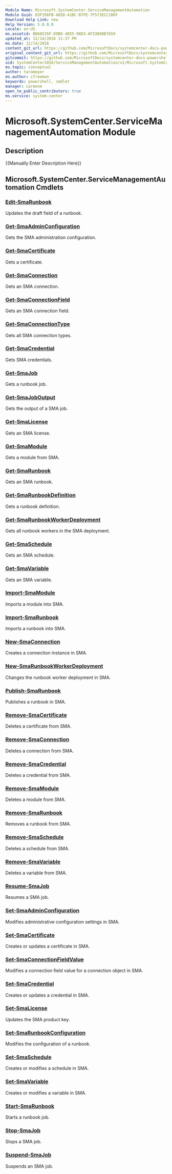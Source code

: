 ```yaml
---
Module Name: Microsoft.SystemCenter.ServiceManagementAutomation
Module Guid: 03F356FB-485D-41BC-B7FE-7F573ECC186F
Download Help Link: new
Help Version: 5.0.0.0
Locale: en-US
ms.assetid: B06A535F-D9B8-4855-98D3-AF33898B7659
updated_at: 12/14/2016 11:37 PM
ms.date: 12/14/2016
content_git_url: https://github.com/MicrosoftDocs/systemcenter-docs-powershell/blob/master/systemcenter-cmdlets/SystemCenter2016/ServiceManagementAutomation/v1/Microsoft.SystemCenter.ServiceManagementAutomation.md
original_content_git_url: https://github.com/MicrosoftDocs/systemcenter-docs-powershell/blob/master/systemcenter-cmdlets/SystemCenter2016/ServiceManagementAutomation/v1/Microsoft.SystemCenter.ServiceManagementAutomation.md
gitcommit: https://github.com/MicrosoftDocs/systemcenter-docs-powershell/blob/ddd0fefc9adaabb9394eb6c21b33370913d1830d/systemcenter-cmdlets/SystemCenter2016/ServiceManagementAutomation/v1/Microsoft.SystemCenter.ServiceManagementAutomation.md
uid: SystemCenter2016/ServiceManagementAutomation/v1/Microsoft.SystemCenter.ServiceManagementAutomation.md
ms.topic: conceptual
author: tarameyer
ms.author: cfreeman
keywords: powershell, cmdlet
manager: carmonm
open_to_public_contributors: true
ms.service: system-center
---
```


# Microsoft.SystemCenter.ServiceManagementAutomation Module
## Description
{{Manually Enter Description Here}}

## Microsoft.SystemCenter.ServiceManagementAutomation Cmdlets
### [Edit-SmaRunbook](./Edit-SmaRunbook.md)
Updates the draft field of a runbook.

### [Get-SmaAdminConfiguration](./Get-SmaAdminConfiguration.md)
Gets the SMA administration configuration.

### [Get-SmaCertificate](./Get-SmaCertificate.md)
Gets a certificate.

### [Get-SmaConnection](./Get-SmaConnection.md)
Gets an SMA connection.

### [Get-SmaConnectionField](./Get-SmaConnectionField.md)
Gets an SMA connection field.

### [Get-SmaConnectionType](./Get-SmaConnectionType.md)
Gets all SMA connection types.

### [Get-SmaCredential](./Get-SmaCredential.md)
Gets SMA credentials.

### [Get-SmaJob](./Get-SmaJob.md)
Gets a runbook job.

### [Get-SmaJobOutput](./Get-SmaJobOutput.md)
Gets the output of a SMA job.

### [Get-SmaLicense](./Get-SmaLicense.md)
Gets an SMA license.

### [Get-SmaModule](./Get-SmaModule.md)
Gets a module from SMA.

### [Get-SmaRunbook](./Get-SmaRunbook.md)
Gets an SMA runbook.

### [Get-SmaRunbookDefinition](./Get-SmaRunbookDefinition.md)
Gets a runbook definition.

### [Get-SmaRunbookWorkerDeployment](./Get-SmaRunbookWorkerDeployment.md)
Gets all runbook workers in the SMA deployment.

### [Get-SmaSchedule](./Get-SmaSchedule.md)
Gets an SMA schedule.

### [Get-SmaVariable](./Get-SmaVariable.md)
Gets an SMA variable.

### [Import-SmaModule](./Import-SmaModule.md)
Imports a module into SMA.

### [Import-SmaRunbook](./Import-SmaRunbook.md)
Imports a runbook into SMA.

### [New-SmaConnection](./New-SmaConnection.md)
Creates a connection instance in SMA.

### [New-SmaRunbookWorkerDeployment](./New-SmaRunbookWorkerDeployment.md)
Changes the runbook worker deployment in SMA.

### [Publish-SmaRunbook](./Publish-SmaRunbook.md)
Publishes a runbook in SMA.

### [Remove-SmaCertificate](./Remove-SmaCertificate.md)
Deletes a certificate from SMA.

### [Remove-SmaConnection](./Remove-SmaConnection.md)
Deletes a connection from SMA.

### [Remove-SmaCredential](./Remove-SmaCredential.md)
Deletes a credential from SMA.

### [Remove-SmaModule](./Remove-SmaModule.md)
Deletes a module from SMA.

### [Remove-SmaRunbook](./Remove-SmaRunbook.md)
Removes a runbook from SMA.

### [Remove-SmaSchedule](./Remove-SmaSchedule.md)
Deletes a schedule from SMA.

### [Remove-SmaVariable](./Remove-SmaVariable.md)
Deletes a variable from SMA.

### [Resume-SmaJob](./Resume-SmaJob.md)
Resumes a SMA job.

### [Set-SmaAdminConfiguration](./Set-SmaAdminConfiguration.md)
Modifies administrative configuration settings in SMA.

### [Set-SmaCertificate](./Set-SmaCertificate.md)
Creates or updates a certificate in SMA.

### [Set-SmaConnectionFieldValue](./Set-SmaConnectionFieldValue.md)
Modifies a connection field value for a connection object in SMA.

### [Set-SmaCredential](./Set-SmaCredential.md)
Creates or updates a credential in SMA.

### [Set-SmaLicense](./Set-SmaLicense.md)
Updates the SMA product key.

### [Set-SmaRunbookConfiguration](./Set-SmaRunbookConfiguration.md)
Modifies the configuration of a runbook.

### [Set-SmaSchedule](./Set-SmaSchedule.md)
Creates or modifies a schedule in SMA.

### [Set-SmaVariable](./Set-SmaVariable.md)
Creates or modifies a variable in SMA.

### [Start-SmaRunbook](./Start-SmaRunbook.md)
Starts a runbook job.

### [Stop-SmaJob](./Stop-SmaJob.md)
Stops a SMA job.

### [Suspend-SmaJob](./Suspend-SmaJob.md)
Suspends an SMA job.

